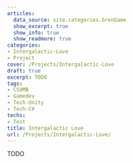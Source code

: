 ```yaml
---
articles:
  data_source: site.categories.GrenGame
  show_excerpt: true
  show_info: true
  show_readmore: true
categories:
- Intergalactic-Love
- Project
cover: /Projects/Intergalactic-Love
draft: true
excerpt: TODO
tags:
- CSUMB
- Gamedev
- Tech-Unity
- Tech-C#
techs:
- Test
title: Intergalactic Love
url: /Projects/Intergalactic-Love/
---
```


TODO
